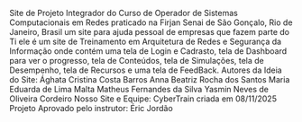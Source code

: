 Site de Projeto Integrador do Curso de Operador de Sistemas Computacionais em Redes praticado na Firjan Senai de São Gonçalo, Rio de Janeiro, Brasil um site para ajuda pessoal de empresas que fazem parte do Ti ele é um site de Treinamento em Arquitetura de Redes e Segurança da Informação onde contém uma tela de Login e Cadrasto, tela de Dashboard para ver o progresso, tela de Conteúdos, tela de Simulações, tela de Desempenho, tela de Recursos e uma tela de FeedBack. Autores da Ideia do Site: Ághata Cristina Costa Barros Anna Beatriz Rocha dos Santos Maria Eduarda de Lima Malta Matheus Fernandes da Silva Yasmin Neves de Oliveira Cordeiro Nosso Site e Equipe: CyberTrain criada em 08/11/2025 Projeto Aprovado pelo instrutor: Éric Jordão
